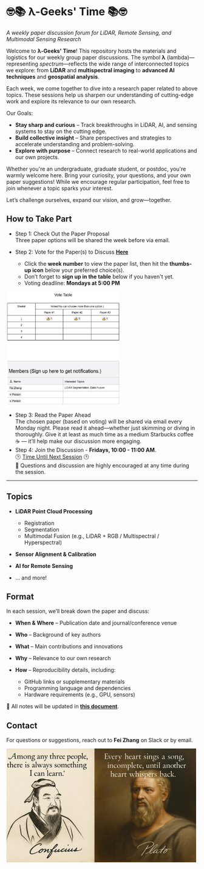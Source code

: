 # 🤓📚 λ-Geeks' Time 📚🤓

*A weekly paper discussion forum for LiDAR, Remote Sensing, and Multimodal Sensing Research*  

Welcome to **λ-Geeks' Time**! This repository hosts the materials and logistics for our weekly group paper discussions. The symbol **λ** (lambda)—representing *spectrum*—reflects the wide range of interconnected topics we explore: from **LiDAR** and **multispectral imaging** to **advanced AI techniques** and **geospatial analysis**.

Each week, we come together to dive into a research paper related to above topics. These sessions help us sharpen our understanding of cutting-edge work and explore its relevance to our own research.

Our Goals:

* **Stay sharp and curious** – Track breakthroughs in LiDAR, AI, and sensing systems to stay on the cutting edge.
* **Build collective insight** – Share perspectives and strategies to accelerate understanding and problem-solving.
* **Explore with purpose** – Connect research to real-world applications and our own projects.

Whether you're an undergraduate, graduate student, or postdoc, you're warmly welcome here. Bring your curiosity, your questions, and your own paper suggestions! While we encourage regular participation, feel free to join whenever a topic sparks your interest.

Let’s challenge ourselves, expand our vision, and grow—together.





## How to Take Part

- Step 1: Check Out the Paper Proposal  
Three paper options will be shared the week before via email.

- Step 2: Vote for the Paper(s) to Discuss [**Here**](https://docs.google.com/document/d/1qtEVUmaqrHbyZwN6tZVJzuS0EeOU4mtVxyJrCBGTMvU/edit?tab=t.mds9qz7e29is)
  - Click the **week number** to view the paper list, then hit the **thumbs-up icon** below your preferred choice(s).
  - Don’t forget to **sign up in the table** below if you haven't yet.
  - Voting deadline: **Mondays at 5:00 PM**

<img src="resources/Vote_sign_up.jpg" width="300" height="300">

- Step 3: Read the Paper Ahead  
The chosen paper (based on voting) will be shared via email every Monday night. Please read it ahead—whether just skimming or diving in thoroughly. Give it at least as much time as a medium Starbucks coffee ☕ — it’ll help make our discussion more engaging.
- Step 4: Join the Discussion - **Fridays, 10:00 - 11:00 AM**.  
🕒 [Time Until Next Session](https://virsa-lab.github.io/lambda-geeks-time) 🕒  
💬 Questions and discussion are highly encouraged at any time during the session.




---


## Topics

* **LiDAR Point Cloud Processing**

  * Registration
  * Segmentation
  * Multimodal Fusion (e.g., LiDAR + RGB / Multispectral / Hyperspectral)
* **Sensor Alignment & Calibration**
* **AI for Remote Sensing**
* ... and more!



## Format

In each session, we’ll break down the paper and discuss:

* **When & Where** – Publication date and journal/conference venue
* **Who** – Background of key authors
* **What** – Main contributions and innovations
* **Why** – Relevance to our own research
* **How** – Reproducibility details, including:

  * GitHub links or supplementary materials
  * Programming language and dependencies
  * Hardware requirements (e.g., GPU, sensors)

📝 All notes will be updated in [**this document**](https://docs.google.com/document/d/1qtEVUmaqrHbyZwN6tZVJzuS0EeOU4mtVxyJrCBGTMvU/edit?tab=t.0).



## Contact

For questions or suggestions, reach out to **Fei Zhang** on Slack or by email.

<img src="resources/confucious_plato_maxims.png" width="500" height="300">



